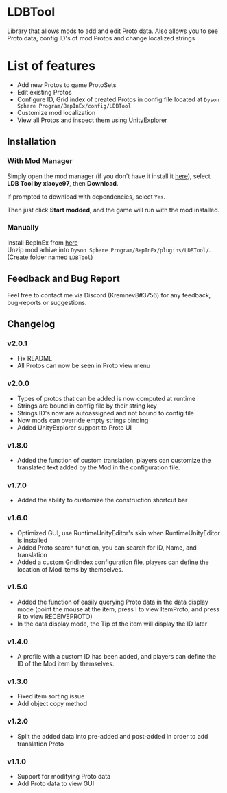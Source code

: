 # LDBTool

Library that allows mods to add and edit Proto data. Also allows you to see Proto data, config ID's of mod Protos and change localized strings

# List of features
- Add new Protos to game ProtoSets
- Edit existing Protos
- Configure ID, Grid index of created Protos in config file located at `Dyson Sphere Program/BepInEx/config/LDBTool`
- Customize mod localization
- View all Protos and inspect them using [UnityExplorer](https://dsp.thunderstore.io/package/sinai-dev/UnityExplorer/)

## Installation
### With Mod Manager

Simply open the mod manager (if you don't have it install it [here](https://dsp.thunderstore.io/package/ebkr/r2modman/)), select **LDB Tool by xiaoye97**, then **Download**.

If prompted to download with dependencies, select `Yes`.

Then just click **Start modded**, and the game will run with the mod installed.

### Manually
Install BepInEx from [here](https://dsp.thunderstore.io/package/xiaoye97/BepInEx/)<br/>
Unzip mod arhive into `Dyson Sphere Program/BepInEx/plugins/LDBTool/`. (Create folder named `LDBTool`)<br/>

## Feedback and Bug Report
Feel free to contact me via Discord (Kremnev8#3756) for any feedback, bug-reports or suggestions.

## Changelog
### v2.0.1
- Fix README
- All Protos can now be seen in Proto view menu

### v2.0.0
- Types of protos that can be added is now computed at runtime
- Strings are bound in config file by their string key
- Strings ID's now are autoassigned and not bound to config file
- Now mods can override empty strings binding
- Added UnityExplorer support to Proto UI

### v1.8.0
- Added the function of custom translation, players can customize the translated text added by the Mod in the configuration file.

### v1.7.0
- Added the ability to customize the construction shortcut bar

### v1.6.0
- Optimized GUI, use RuntimeUnityEditor's skin when RuntimeUnityEditor is installed
- Added Proto search function, you can search for ID, Name, and translation
- Added a custom GridIndex configuration file, players can define the location of Mod items by themselves.

### v1.5.0
- Added the function of easily querying Proto data in the data display mode (point the mouse at the item, press I to view ItemProto, and press R to view RECEIVEPROTO)
- In the data display mode, the Tip of the item will display the ID later

### v1.4.0
- A profile with a custom ID has been added, and players can define the ID of the Mod item by themselves.

### v1.3.0
- Fixed item sorting issue
- Add object copy method

### v1.2.0
- Split the added data into pre-added and post-added in order to add translation Proto

### v1.1.0
- Support for modifying Proto data
- Add Proto data to view GUI